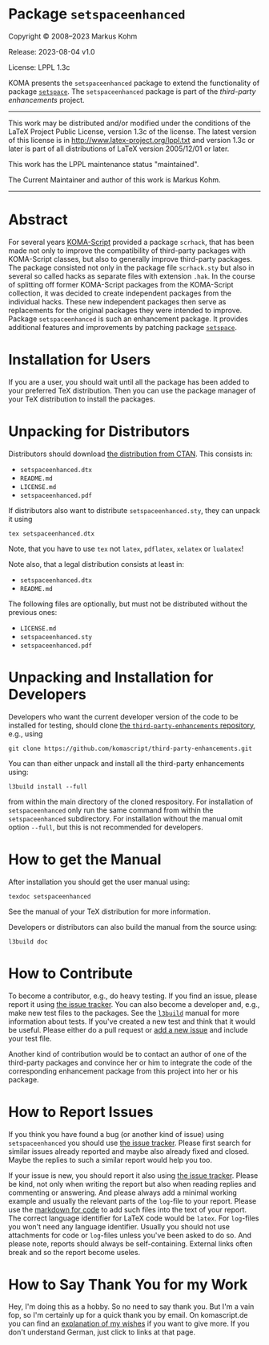 # Package `setspaceenhanced`

Copyright © 2008–2023 Markus Kohm

Release: 2023-08-04 v1.0

License: LPPL 1.3c

KOMA presents the `setspaceenhanced` package to extend the functionality of
package [`setspace`](https://ctan.org/pkg/setspace). The `setspaceenhanced` 
package is part of the *third-party enhancements* project.

----------------------------------------------------------------------------

This work may be distributed and/or modified under the conditions of
the LaTeX Project Public License, version 1.3c of the license.
The latest version of this license is in
    http://www.latex-project.org/lppl.txt
and version 1.3c or later is part of all distributions of LaTeX
version 2005/12/01 or later.

This work has the LPPL maintenance status "maintained".

The Current Maintainer and author of this work is Markus Kohm.

----------------------------------------------------------------------------

# Abstract

For several years
[KOMA-Script](https://www.sourceforge.net/project/koma-script) provided a
package `scrhack`, that has been made not only to improve the compatibility of
third-party packages with KOMA-Script classes, but also to generally improve
third-party packages. The package consisted not only in the package file
`scrhack.sty` but also in several so called hacks as separate files with
extension `.hak`. In the course of splitting off former KOMA-Script packages
from the KOMA-Script collection, it was decided to create independent packages
from the individual hacks. These new independent packages then serve as
replacements for the original packages they were intended to improve. Package
`setspaceenhanced` is such an enhancement package. It provides additional
features and improvements by patching package
[`setspace`](https://ctan.org/pkg/setspace).

# Installation for Users

If you are a user, you should wait until all the package has been added to
your preferred TeX distribution. Then you can use the package manager of your
TeX distribution to install the packages.

# Unpacking for Distributors

Distributors should download [the distribution from
CTAN](https://www.ctan.org/pkg/setspaceenhanced). This consists in:

* `setspaceenhanced.dtx`
* `README.md`
* `LICENSE.md`
* `setspaceenhanced.pdf`

If distributors also want to distribute `setspaceenhanced.sty`, they can
unpack it using

    tex setspaceenhanced.dtx
	
Note, that you have to use `tex` not `latex`, `pdflatex`, `xelatex` or
`lualatex`!

Note also, that a legal distribution consists at least in:

* `setspaceenhanced.dtx`
* `README.md`

The following files are optionally, but must not be distributed without the
previous ones:

* `LICENSE.md`
* `setspaceenhanced.sty`
* `setspaceenhanced.pdf`

# Unpacking and Installation for Developers

Developers who want the current developer version of the code to be installed
for testing, should clone [the `third-party-enhancements`
repository](https://github.com/komascript/third-party-enhancements), e.g.,
using

	git clone https://github.com/komascript/third-party-enhancements.git

You can than either unpack and install all the third-party enhancements using:

	l3build install --full
	
from within the main directory of the cloned respository. For installation of
`setspaceenhanced` only run the same command from within the
`setspaceenhanced` subdirectory. For installation without the manual omit
option `--full`, but this is not recommended for developers.

# How to get the Manual

After installation you should get the user manual using:

    texdoc setspaceenhanced
	
See the manual of your TeX distribution for more information. 

Developers or distributors can also build the manual from the source using:

	l3build doc
	
# How to Contribute

To become a contributor, e.g., do heavy testing. If you find an issue, please
report it using [the issue
tracker](https://github.com/komascript/third-party-enhancements/issues). You
can also become a developer and, e.g., make new test files to the
packages. See the [`l3build`](https://ctan.org/pkg/l3build) manual for more
information about tests. If you've created a new test and think that it would
be useful. Please either do a pull request or [add a new
issue](https://github.com/komascript/third-party-enhancements/issues/new/choose)
and include your test file.

Another kind of contribution would be to contact an author of one of the
third-party packages and convince her or him to integrate the code of the
corresponding enhancement package from this project into her or his package.

# How to Report Issues

If you think you have found a bug (or another kind of issue) using
`setspaceenhanced` you should use [the issue
tracker](https://github.com/komascript/third-party-enhancements/issues). Please
first search for similar issues already reported and maybe also already fixed
and closed. Maybe the replies to such a similar report would help you too.

If your issue is new, you should report it also using [the issue
tracker](https://github.com/komascript/third-party-enhancements/issues). Please
be kind, not only when writing the report but also when reading replies and
commenting or answering. And please always add a minimal working example and
usually the relevant parts of the `log`-file to your report. Please use the
[markdown for
code](https://docs.github.com/en/get-started/writing-on-github/working-with-advanced-formatting/creating-and-highlighting-code-blocks)
to add such files into the text of your report. The correct language
identifier for LaTeX code would be `latex`. For `log`-files you won't need any
language identifier. Usually you should not use attachments for code or
`log`-files unless you've been asked to do so. And please note, reports should
always be self-containing. External links often break and so the report become
useles.

# How to Say Thank You for my Work

Hey, I'm doing this as a hobby. So no need to say thank you. But I'm a vain
fop, so I'm certainly up for a quick thank you by email. On komascript.de you
can find an [explanation of my wishes](https://komascript.de/wunschliste) if
you want to give more. If you don't understand German, just click to links at
that page.
